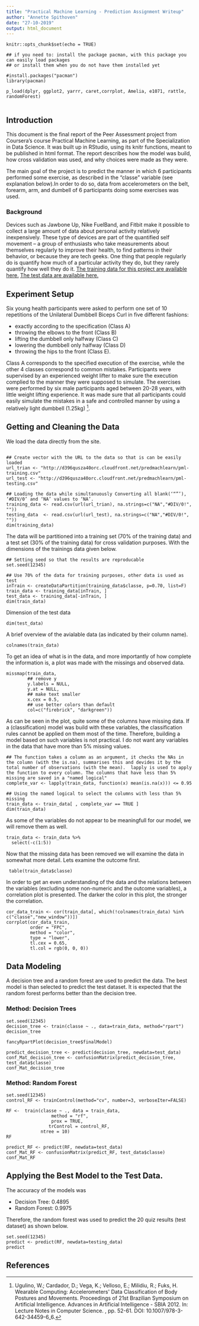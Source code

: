 ```yaml
---
title: "Practical Machine Learning - Prediction Assignment Writeup"
author: "Annette Spithoven"
date: "27-10-2019"
output: html_document
---
```


```{r setup, include=FALSE}
knitr::opts_chunk$set(echo = TRUE)

## if you need to: install the package pacman, with this package you can easily load packages 
## or install them when you do not have them installed yet

#install.packages("pacman")
library(pacman)

p_load(dplyr, ggplot2, yarrr, caret,corrplot, Amelia, e1071, rattle, randomForest)


```

## Introduction

This document is the final report of the Peer Assessment project from Coursera’s course Practical Machine Learning, as part of the Specialization in Data Science. It was built up in RStudio, using its knitr functions, meant to be published in html format. The report describes how the model was build, how cross validation was used, and why choices were made as they were. 

The main goal of the project is to predict the manner in which 6 participants performed some exercise, as described in the “classe” variable (see explanation below).In order to do so, data from accelerometers on the belt, forearm, arm, and dumbell of 6 participants doing some exercises was used.

### Background
Devices such as Jawbone Up, Nike FuelBand, and Fitbit make it possible to collect a large amount of data about personal activity relatively inexpensively. These type of devices are part of the quantified self movement – a group of enthusiasts who take measurements about themselves regularly to improve their health, to find patterns in their behavior, or because they are tech geeks. One thing that people regularly do is quantify how much of a particular activity they do, but they rarely quantify how well they do it. 
[The training data for this project are available here.](https://d396qusza40orc.cloudfront.net/predmachlearn/pml-training.csv)
[The test data are available here.](https://d396qusza40orc.cloudfront.net/predmachlearn/pml-testing.csv)

## Experiment Setup
Six young health participants were asked to perform one set of 10 repetitions of the Unilateral Dumbbell Biceps Curl in five different fashions: 

* exactly according to the specification (Class A)
* throwing the elbows to the front (Class B)
* lifting the dumbbell only halfway (Class C)
* lowering the dumbbell only halfway (Class D)
* throwing the hips to the front (Class E). 

Class A corresponds to the specified execution of the exercise, while the other 4 classes correspond to common mistakes. Participants were supervised by an experienced weight lifter to make sure the execution complied to the manner they were supposed to simulate. The exercises were performed by six male participants aged between 20-28 years, with little weight lifting experience. It was made sure that all participants could easily simulate the mistakes in a safe and controlled manner by using a relatively light dumbbell (1.25kg) [^1].

## Getting and Cleaning the Data
We load the data directly from the site. 
```{r Get Data}

## Create vector with the URL to the data so that is can be easily loaded 
url_trian <- "http://d396qusza40orc.cloudfront.net/predmachlearn/pml-training.csv"
url_test <- "http://d396qusza40orc.cloudfront.net/predmachlearn/pml-testing.csv"

## Loading the data while simultanuously Converting all blank(‘“”’), ‘#DIV/0’ and ‘NA’ values to ‘NA’.
training_data <- read.csv(url(url_trian), na.strings=c("NA","#DIV/0!", ""))
testing_data  <- read.csv(url(url_test), na.strings=c("NA","#DIV/0!", ""))
dim(training_data)
```

The data will be partitioned into a training set (70% of the training data) and a test set (30% of the training data) for cross validation purposes. With the dimensions of the trainings data given below.
```{r partitioning}
## Setting seed so that the results are reproducable
set.seed(12345) 

## Use 70% of the data for training purposes, other data is used as test
inTrain <- createDataPartition(training_data$classe, p=0.70, list=F)
train_data <- training_data[inTrain, ]
test_data <- training_data[-inTrain, ]
dim(train_data)
```
Dimension of the test data
```{r }
dim(test_data)
```

A brief overview of the avialable data (as indicated by their column name). 

```{r colnames}
colnames(train_data)
```

To get an idea of what is in the data, and more importantly of how complete the information is, a plot was made with the missings and observed data.

```{r check data completeness training data}
missmap(train_data, 
        ## remove y
        y.labels = NULL, 
        y.at = NULL, 
        ## make text smaller
        x.cex = 0.5, 
        ## use better colors than default
        col=c("firebrick", "darkgreen"))
```

As can be seen in the plot, quite some of the columns have missing data. If a (classification) model was build with these variables, the classification rules cannot be applied on them most of the time. Therefore, building a model based on such variables is not practical. I do not want any variables in the data that have more than 5% missing values.

```{r remove columns with too much missing}
## The function takes a column as an argument, it checks the NAs in the column (with the is.na), summarises this and devides it by the total number of observations (with the mean).  lapply is used to apply the function to every column. The columns that have less than 5% missing are saved in a "named logical"  
complete_var <- lapply(train_data, function(x) mean(is.na(x))) <= 0.95

## Using the named logical to select the columns with less than 5% missing
train_data <- train_data[ , complete_var == TRUE ]
dim(train_data)
```
As some of the variables do not appear to be meaningfull for our model, we will remove them as well.

```{r }
train_data <- train_data %>% 
  select(-c(1:5))
```

Now that the missing data has been removed we will examine the data in somewhat more detail. Lets examine the outcome first.

```{r frequency table outcome}
 table(train_data$classe)
```

In order to get an even understanding of the data and the relations between the variables (excluding some non-numeric and the outcome variables), a correlation plot is presented. The darker the color in this plot, the stronger the correlation.

```{r correlation}
cor_data_train <- cor(train_data[, which(!colnames(train_data) %in% c("classe","new_window"))])
corrplot(cor_data_train, 
         order = "FPC",
         method = "color", 
         type = "lower", 
         tl.cex = 0.65, 
         tl.col = rgb(0, 0, 0))
```

## Data Modeling

A decision tree and a random forest are used to predict the data. The best model is than selected to predict the test dataset. It is expected that the random forest performs better than the decision tree. 

### Method: Decision Trees
```{r decision tree}
set.seed(12345)
decision_tree <- train(classe ~ ., data=train_data, method="rpart")
decision_tree
```
```{r plot decision tree}
fancyRpartPlot(decision_tree$finalModel)
```

```{r predict with decision tree}
predict_decision_tree <- predict(decision_tree, newdata=test_data)
conf_Mat_decision_tree <- confusionMatrix(predict_decision_tree, test_data$classe)
conf_Mat_decision_tree
```

### Method: Random Forest
```{r RF model fit}
set.seed(12345)
control_RF <- trainControl(method="cv", number=3, verboseIter=FALSE)

RF <-  train(classe ~ ., data = train_data, 
                 method = "rf", 
                 prox = TRUE,
                trControl = control_RF,
             ntree = 10)
RF
```

```{r predict with RF}
predict_RF <- predict(RF, newdata=test_data)
conf_Mat_RF <- confusionMatrix(predict_RF, test_data$classe)
conf_Mat_RF
```
## Applying the Best Model to the Test Data. 
The accuracy of the models was
* Decision Tree: 0.4895
* Random Forest: 0.9975          

Therefore, the random forest was used to  predict the 20 quiz results (test dataset) as shown below.
```{r apply model}
set.seed(12345)
predict <- predict(RF, newdata=testing_data)
predict
```

## References
[^1]: Ugulino, W.; Cardador, D.; Vega, K.; Velloso, E.; Milidiu, R.; Fuks, H. Wearable Computing: Accelerometers' Data Classification of Body Postures and Movements. Proceedings of 21st Brazilian Symposium on Artificial Intelligence. Advances in Artificial Intelligence - SBIA 2012. In: Lecture Notes in Computer Science. , pp. 52-61. DOI: 10.1007/978-3-642-34459-6_6.
